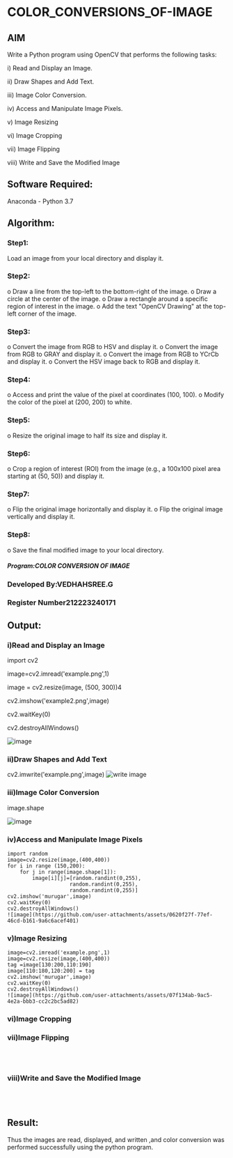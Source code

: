 # COLOR_CONVERSIONS_OF-IMAGE
## AIM
Write a Python program using OpenCV that performs the following tasks:

i) Read and Display an Image.

ii) 	Draw Shapes and Add Text.

iii) Image Color Conversion.

iv) Access and Manipulate Image Pixels.

v) Image Resizing

vi) Image Cropping

vii) Image Flipping

viii)	Write and Save the Modified Image


## Software Required:
Anaconda - Python 3.7
## Algorithm:
### Step1:
Load an image from your local directory and display it.
### Step2:
o	Draw a line from the top-left to the bottom-right of the image.
o	Draw a circle at the center of the image.
o	Draw a rectangle around a specific region of interest in the image.
o	Add the text "OpenCV Drawing" at the top-left corner of the image.

### Step3:
o	Convert the image from RGB to HSV and display it.
o	Convert the image from RGB to GRAY and display it.
o	Convert the image from RGB to YCrCb and display it.
o	Convert the HSV image back to RGB and display it.

### Step4:
o	Access and print the value of the pixel at coordinates (100, 100).
o	Modify the color of the pixel at (200, 200) to white.

### Step5:
o	Resize the original image to half its size and display it.
### Step6:
o	Crop a region of interest (ROI) from the image (e.g., a 100x100 pixel area starting at (50, 50)) and display it.
### Step7:
o	Flip the original image horizontally and display it.
o	Flip the original image vertically and display it.

### Step8:
o	Save the final modified image to your local directory.


##### Program:COLOR CONVERSION OF IMAGE
### Developed By:VEDHAHSREE.G
### Register Number212223240171


## Output:

### i)Read and Display an Image

import cv2

image=cv2.imread('example.png',1)

image = cv2.resize(image, (500, 300))4

cv2.imshow('example2.png',image)

cv2.waitKey(0)

cv2.destroyAllWindows()

![image](https://github.com/user-attachments/assets/dc52b3e6-c470-4298-98e6-23a4b047a115)




### ii)Draw Shapes and Add Text

cv2.imwrite('example.png',image)
![write image](https://github.com/user-attachments/assets/e27a4937-c7f9-41df-8db2-922234bedd8d)


### iii)Image Color Conversion


image.shape

![image](https://github.com/user-attachments/assets/cfe54f95-22b9-4595-80d3-0bb073ecbfa5)

### iv)Access and Manipulate Image Pixels
```
import random
image=cv2.resize(image,(400,400))
for i in range (150,200):
    for j in range(image.shape[1]):
        image[i][j]=[random.randint(0,255),
                    random.randint(0,255),
                    random.randint(0,255)]
cv2.imshow('murugar',image)
cv2.waitKey(0)
cv2.destroyAllWindows()
![image](https://github.com/user-attachments/assets/0620f27f-77ef-46cd-b161-9a6c6acef401)
```

### v)Image Resizing
```
image=cv2.imread('example.png',1)
image=cv2.resize(image,(400,400))
tag =image[130:200,110:190]
image[110:180,120:200] = tag
cv2.imshow('murugar',image)
cv2.waitKey(0)
cv2.destroyAllWindows()
![image](https://github.com/user-attachments/assets/07f134ab-9ac5-4e2a-bbb3-cc2c2bc5ad82)
```

### vi)Image Cropping


### vii)Image Flipping
<br>
<br>

### viii)Write and Save the Modified Image
<br>
<br>






## Result:
Thus the images are read, displayed, and written ,and color conversion was performed  successfully using the python program.







